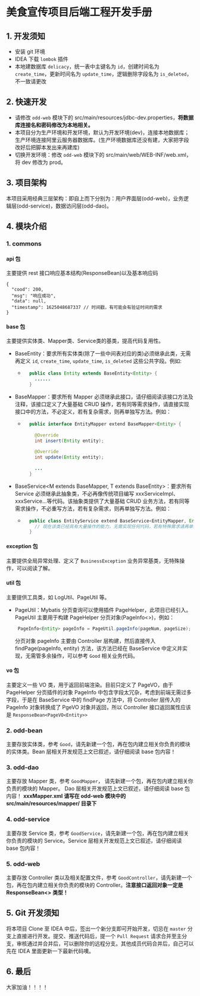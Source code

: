 # 美食宣传项目后端工程开发手册
## 1. 开发须知
- 安装 git 环境
- IDEA 下载 `lombok` 插件
- 本地建数据库 `delicacy`，统一表中主键名为 `id`，创建时间名为 `create_time`，更新时间名为 `update_time`，逻辑删除字段名为 `is_deleted`，不一致请更改
## 2. 快速开发
- 请修改 `odd-web` 模块下的 src/main/resources/jdbc-dev.properties，**将数据库连接名和密码修改为本地相关。**
- 本项目分为生产环境和开发环境，默认为开发环境(dev)，连接本地数据库；生产环境连接阿里云服务器数据库。(生产环境数据库还没有建，大家把字段改好后把脚本发出来再建库)
- 切换开发环境：修改 `odd-web` 模块下的 src/main/web/WEB-INF/web.xml，将 <param-value>dev</param-value> 修改为 prod。
## 3. 项目架构
本项目采用经典三层架构：即自上而下分别为：用户界面层(odd-web)，业务逻辑层(odd-service)，数据访问层(odd-dao)。
## 4. 模块介绍
### 1. commons
#### api 包
主要提供 rest 接口响应基本结构(ResponseBean)以及基本响应码
```
{
  "cood": 200,
  "msg": "响应成功",
  "data": null,
  "timestamp": 1625048687337 // 时间戳，有可能会有验证时间的需求
}
```
#### base 包
主要提供实体类、Mapper类、Service类的基类，提高代码复用性。
- BaseEntity<T>：要求所有实体类(除了一些中间表对应的类)必须继承此类，无需再定义 `id`, `create_time`, `update_time`, `is_deleted` 这些公共字段。例如:
  - ```java
      public class Entity extends BaseEntity<Entity> {
        ......
      }
    ```
- BaseMapper<T>：要求所有 Mapper 必须继承此接口，请仔细阅读该接口方法及注释，该接口定义了大量基础 CRUD 操作，若有同等需求操作，请直接实现接口中的方法，不必定义，若有复杂需求，则再单独写方法。例如：
  - ```java
      public interface EntityMapper extend BaseMapper<Entity> {
        
        @Override
        int insert(Entity entity);
        
        @Override
        int update(Entity entity);
        
        ...
      }
    ```
- BaseService<M extends BaseMapper<T>, T extends BaseEntity<T>>：要求所有 Service 必须继承此抽象类，不必再像传统项目编写 xxxServiceImpl、xxxService...等代码。该抽象类提供了大量基础 CRUD 业务方法，若有同等需求操作，不必重写方法，若有复杂需求，则再单独写方法。例如：
  - ```java
      public class EntityService extend BaseService<EntityMapper, Entity> {
        // 现在该类已经具有大量操作的能力，无需实现任何代码，若有特殊需求请再单独写业务方法。
      }
    ```
#### exception 包
主要提供全局异常处理、定义了 `BusinessException` 业务异常基类，无特殊操作，可以阅读了解。
#### util 包
主要提供工具类，如 LogUtil、PageUtil 等。
- PageUtil：Mybatis 分页查询可以使用插件 PageHelper，此项目已经引入。PageUtil 主要用于构建 PageHelper 分页对象(PageInfo<>)，例如：
  ```java
   PageInfo<Entity> pageInfo = PageUtil.pageInfo(pageNum, pageSize);
  ```
  分页对象 pageInfo 主要由 Controller 层构建，然后直接传入 findPage(pageInfo, entity) 方法，该方法已经在 BaseService 中定义并实现，无需管多余操作，可以参考 `Good` 相关业务代码。
#### vo 包
主要定义一些 VO 类，用于返回前端渲染。目前只定义了 PageVO，由于 PageHelper 分页插件的对象 PageInfo 中包含字段太冗杂，考虑到前端无需过多字段，于是在 BaseService 中的 findPage 方法中，将 Controller 层传入的 PageInfo 对象转换成了 PgeVO 对象并返回，所以 Controller 接口返回属性应该是 `ResponseBean<PageVO<Entity>>`

### 2. odd-bean
主要存放实体类，参考 `Good`，请先新建一个包，再在包内建立相关你负责的模块的实体类。Bean 层相关开发规范上文已叙述，请仔细阅读 base 包内容！

### 3. odd-dao
主要存放 Mapper 类，参考 `GoodMapper`， 请先新建一个包，再在包内建立相关你负责的模块的 Mapper。 Dao 层相关开发规范上文已叙述，请仔细阅读 base 包内容！
**xxxMapper.xml 请写在 odd-web 模块中的 src/main/resources/mapper/ 目录下** 

### 4. odd-service
主要存放 Service 类，参考 `GoodService`，请先新建一个包，再在包内建立相关你负责的模块的 Service。Service 层相关开发规范上文已叙述，请仔细阅读 base 包内容！

### 5. odd-web
主要存放 Controller 类以及相关配置文件，参考 `GoodController`，请先新建一个包，再在包内建立相关你负责的模块的 Controller。**注意接口返回对象一定是 ResponseBean<> 类型！**

## 5. Git 开发须知
将本项目 Clone 至 IDEA 中后，签出一个新分支即可开始开发，切忌在 `master` 分支上直接进行开发。提交、推送代码后，提一个 `Pull Request` 请求合并至主分支，审核通过并合并后，可以删除你的远程分支。其他成员代码合并后，自己可以先在 IDEA 里面更新一下最新代码噢。

## 6. 最后
大家加油！！！！
